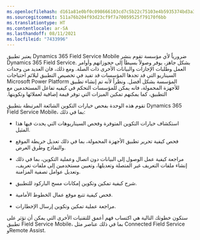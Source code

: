 ```yaml
---
ms.openlocfilehash: d161a81e0bf0c098666103cd7c5b22c75103e4b5935374bd3a32d7f3383b0ee1
ms.sourcegitcommit: 511a76b204f93d23cf9f7a70059525f79170f6bb
ms.translationtype: HT
ms.contentlocale: ar-SA
ms.lasthandoff: 08/11/2021
ms.locfileid: "7433996"
---
```

يعتبر تطبيق Dynamics 365 Field Service ‏Mobile ضرورياً لأي مؤسسة تقوم بنشر Dynamics 365 Field Service. ‏‫بشكل جاهز، يوفر وصولاً بسيطاً إلى حجوزاتهم وأوامر العمل وطلبات الإجازات والبيانات الأخرى ذات الصلة. ومع ذلك، فان العديد من وحدات السيناريو التي قد تجدها المؤسسات قد تفيد في تخصيص التطبيق ليلائم احتياجات المؤسسة بشكل أفضل. ونظراً لأنه تم إنشاء تطبيق Microsoft Power Platform للأجهزة المحمولة، فانه يمكن للمؤسسات التحكم في كيفيه تفاعل المستخدمين مع التطبيق، كما يمكنهم تمكين الميزات التي توفر قيمة إضافية لعملائها وتكوينها.

تقوم هذه الوحدة بفحص خيارات التكوين الشائعة المرتبطة بتطبيق Dynamics 365 Field Service ‏Mobile، بما في ذلك:

- استكشاف خيارات التكوين المتوفرة وفحص السيناريوهات التي يحدث فيها هذا المثيل.

- فحص كيفية تحرير تطبيق الأجهزة المحمولة، بما في ذلك تعديل خريطة الموقع والنماذج وطرق العرض.

- مراجعة كيفية عمل الوصول إلى البيانات دون اتصال وعملية التكوين، بما في ذلك إنشاء ملفات التعريف غير المتصلة وتعديلها، وتعيين مستخدمين إلى ملفات تعريف، وتعديل عوامل تصفية المزامنة.

- شرح كيفية تمكين وتكوين إمكانات مسح الباركود للتطبيق.

- فحص كيفية تتبع موقع عمال الخطوط الأمامية.

- مراجعة عملية تمكين وتكوين إرسال الإخطارات.

ستكون خطوتك التالية هي اكتساب فهم أعمق للتقنيات الأخرى التي يمكن أن تؤثر على تطبيق Field Service Mobile، بما في ذلك عناصر مثل Connected Field Service وRemote Assist.
